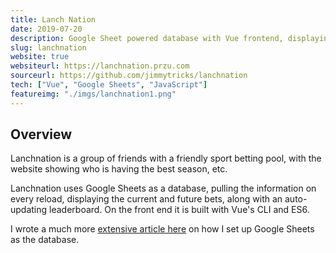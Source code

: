 ```yaml
---
title: Lanch Nation
date: 2019-07-20
description: Google Sheet powered database with Vue frontend, displaying friends live betting pool information
slug: lanchnation
website: true
websiteurl: https://lanchnation.przu.com
sourceurl: https://github.com/jimmytricks/lanchnation
tech: ["Vue", "Google Sheets", "JavaScript"]
featureimg: "./imgs/lanchnation1.png"
---
```


## Overview
Lanchnation is a group of friends with a friendly sport betting pool, with the website showing who is having the best season, etc.

Lanchnation uses Google Sheets as a database, pulling the information on every reload, displaying the current and future bets, along with an auto-updating leaderboard. On the front end it is built with Vue's CLI and ES6. 

I wrote a much more [extensive article here](/posts/google-sheets-db) on how I set up Google Sheets as the database. 